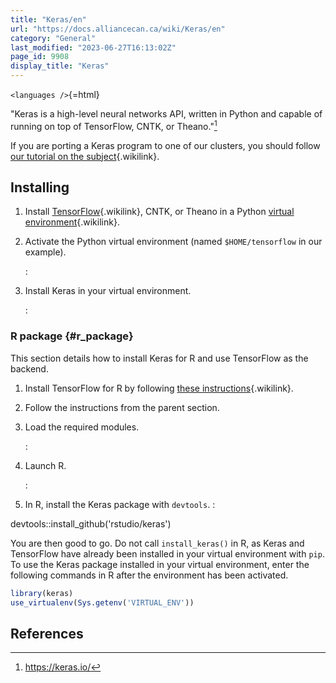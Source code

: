 ```yaml
---
title: "Keras/en"
url: "https://docs.alliancecan.ca/wiki/Keras/en"
category: "General"
last_modified: "2023-06-27T16:13:02Z"
page_id: 9908
display_title: "Keras"
---
```


`<languages />`{=html}

\"Keras is a high-level neural networks API, written in Python and capable of running on top of TensorFlow, CNTK, or Theano.\"[^1]

If you are porting a Keras program to one of our clusters, you should follow [our tutorial on the subject](https://docs.alliancecan.ca/Tutoriel_Apprentissage_machine/en "our tutorial on the subject"){.wikilink}.

## Installing

1.  Install [TensorFlow](https://docs.alliancecan.ca/TensorFlow "TensorFlow"){.wikilink}, CNTK, or Theano in a Python [virtual environment](https://docs.alliancecan.ca/Python#Creating_and_using_a_virtual_environment "virtual environment"){.wikilink}.
2.  Activate the Python virtual environment (named `$HOME/tensorflow` in our example).

    :   
3.  Install Keras in your virtual environment.

    :   

### R package {#r_package}

This section details how to install Keras for R and use TensorFlow as the backend.

1.  Install TensorFlow for R by following [ these instructions](https://docs.alliancecan.ca/Tensorflow#R_package " these instructions"){.wikilink}.
2.  Follow the instructions from the parent section.
3.  Load the required modules.

    :   
4.  Launch R.

    :   
5.  In R, install the Keras package with `devtools`.
    :

devtools::install_github(\'rstudio/keras\')

</syntaxhighlight>

You are then good to go. Do not call `install_keras()` in R, as Keras and TensorFlow have already been installed in your virtual environment with `pip`. To use the Keras package installed in your virtual environment, enter the following commands in R after the environment has been activated.

``` r
library(keras)
use_virtualenv(Sys.getenv('VIRTUAL_ENV'))
```

## References

[^1]: <https://keras.io/>
